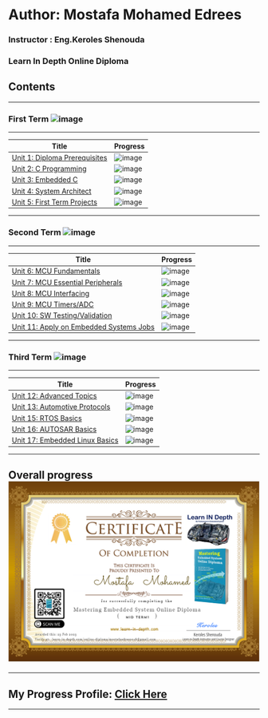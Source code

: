 # Author: Mostafa Mohamed Edrees

### Instructor : Eng.Keroles Shenouda
### Learn In Depth Online Diploma

## Contents
__________________________________________________________________
### First Term ![image](https://progress-bar.dev/100/?title=DONE)
__________________________________________________________________
| Title | Progress |
| ----- | ------|
| [Unit 1: Diploma Prerequisites](https://github.com/MostafaEdrees11/Mastering_Embedded_System_Online_Diploma) | ![image](https://progress-bar.dev/100/?title=No_Assignments&color=bababa) |
| [Unit 2: C Programming](https://github.com/MostafaEdrees11/Mastering_Embedded_System_Online_Diploma/tree/master/Unit2_C%20Programming) | ![image](https://progress-bar.dev/100/) |
| [Unit 3: Embedded C](https://github.com/MostafaEdrees11/Mastering_Embedded_System_Online_Diploma/tree/master/Unit3_Embedded%20C) | ![image](https://progress-bar.dev/100/) |
| [Unit 4: System Architect](https://github.com/MostafaEdrees11/Mastering_Embedded_System_Online_Diploma/tree/master/Unit4_System%20Architecture) | ![image](https://progress-bar.dev/100/) |
| [Unit 5: First Term Projects](https://github.com/MostafaEdrees11/Mastering_Embedded_System_Online_Diploma/tree/master/Unit5_First%20Term%20Projects) | ![image](https://progress-bar.dev/100/) |
__________________________________________________________________

### Second Term ![image](https://progress-bar.dev/0/?title=IN_PROGRESS&color=ff00ff)
__________________________________________________________________
| Title | Progress |
| ----- | ------|
| [Unit 6: MCU Fundamentals](https://github.com/MostafaEdrees11/Mastering_Embedded_System_Online_Diploma) | ![image](https://progress-bar.dev/60/) |
| [Unit 7: MCU Essential Peripherals](https://github.com/MostafaEdrees11/Mastering_Embedded_System_Online_Diploma) | ![image](https://progress-bar.dev/0/) |
| [Unit 8: MCU Interfacing](https://github.com/MostafaEdrees11/Mastering_Embedded_System_Online_Diploma) | ![image](https://progress-bar.dev/0/) |
| [Unit 9: MCU Timers/ADC](https://github.com/MostafaEdrees11/Mastering_Embedded_System_Online_Diploma) | ![image](https://progress-bar.dev/0/) |
| [Unit 10: SW Testing/Validation](https://github.com/MostafaEdrees11/Mastering_Embedded_System_Online_Diploma) | ![image](https://progress-bar.dev/0/) |
| [Unit 11: Apply on Embedded Systems Jobs](https://github.com/MostafaEdrees11/Mastering_Embedded_System_Online_Diploma) | ![image](https://progress-bar.dev/0/?title=Exams&color=bababa) |
__________________________________________________________________


### Third Term ![image](https://progress-bar.dev/0/?title=Start_Soon&color=ff0000)
__________________________________________________________________
| Title | Progress |
| ----- | ------|
| [Unit 12: Advanced Topics](https://github.com/MostafaEdrees11/Mastering_Embedded_System_Online_Diploma) | ![image](https://progress-bar.dev/0/) |
| [Unit 13: Automotive Protocols](https://github.com/MostafaEdrees11/Mastering_Embedded_System_Online_Diploma) | ![image](https://progress-bar.dev/0/) |
| [Unit 15: RTOS Basics](https://github.com/MostafaEdrees11/Mastering_Embedded_System_Online_Diploma) | ![image](https://progress-bar.dev/0/) |
| [Unit 16: AUTOSAR Basics](https://github.com/MostafaEdrees11/Mastering_Embedded_System_Online_Diploma) | ![image](https://progress-bar.dev/0/) |
| [Unit 17: Embedded Linux Basics](https://github.com/MostafaEdrees11/Mastering_Embedded_System_Online_Diploma) | ![image](https://progress-bar.dev/0/) |
__________________________________________________________________

## Overall progress ![image](https://github.com/MostafaEdrees11/Mastering_Embedded_System_Online_Diploma/blob/master/Midterm%20Certification.PNG)
___

## My Progress Profile: [Click Here](https://www.learn-in-depth.com/online-diploma/mostafaedrees018@gmail.com)

---
